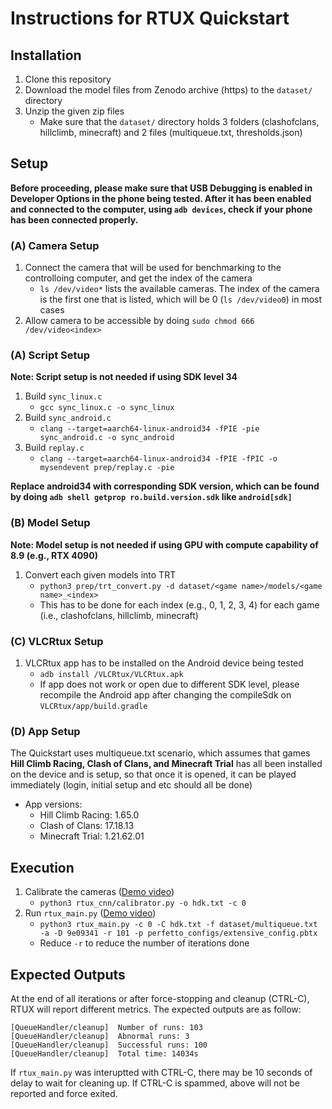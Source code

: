 # Instructions for RTUX Quickstart

## Installation

1. Clone this repository
2. Download the model files from Zenodo archive (https) to the `dataset/` directory
3. Unzip the given zip files
    - Make sure that the `dataset/` directory holds 3 folders (clashofclans, hillclimb, minecraft) and 2 files (multiqueue.txt, thresholds.json)

## Setup

**Before proceeding, please make sure that USB Debugging is enabled in Developer Options in the phone being tested. After it has been enabled and connected to the computer, using `adb devices`, check if your phone has been connected properly.**

### (A) Camera Setup
1. Connect the camera that will be used for benchmarking to the controlloing computer, and get the index of the camera
    - `ls /dev/video*` lists the available cameras. The index of the camera is the first one that is listed, which will be 0 (`ls /dev/video0`) in most cases
2. Allow camera to be accessible by doing `sudo chmod 666 /dev/video<index>`

### (A) Script Setup
**Note: Script setup is not needed if using SDK level 34**
1. Build `sync_linux.c`
    - `gcc sync_linux.c -o sync_linux`
2. Build `sync_android.c`
    - `clang --target=aarch64-linux-android34 -fPIE -pie sync_android.c -o sync_android`
3. Build `replay.c`
    - `clang --target=aarch64-linux-android34 -fPIE -fPIC -o mysendevent prep/replay.c -pie`

**Replace android34 with corresponding SDK version, which can be found by doing `adb shell getprop ro.build.version.sdk` like `android[sdk]`**

### (B) Model Setup
**Note: Model setup is not needed if using GPU with compute capability of 8.9 (e.g., RTX 4090)**
1. Convert each given models into TRT
    - `python3 prep/trt_convert.py -d dataset/<game name>/models/<game name>_<index>`
    - This has to be done for each index (e.g., 0, 1, 2, 3, 4) for each game (i.e., clashofclans, hillclimb, minecraft)

### (C) VLCRtux Setup
1. VLCRtux app has to be installed on the Android device being tested
    - `adb install /VLCRtux/VLCRtux.apk`
    - If app does not work or open due to different SDK level, please recompile the Android app after changing the compileSdk on `VLCRtux/app/build.gradle`

### (D) App Setup
The Quickstart uses multiqueue.txt scenario, which assumes that games **Hill Climb Racing, Clash of Clans, and Minecraft Trial** has all been installed on the device and is setup, so that once it is opened, it can be played immediately (login, initial setup and etc should all be done)

- App versions:
    - Hill Climb Racing: 1.65.0
    - Clash of Clans: 17.18.13
    - Minecraft Trial: 1.21.62.01
## Execution
1. Calibrate the cameras ([Demo video](https://youtu.be/R92eGvli7UE))
    - `python3 rtux_cnn/calibrator.py -o hdk.txt -c 0`
2. Run `rtux_main.py` ([Demo video](https://youtu.be/99ocM8-5nS0))
    - `python3 rtux_main.py -c 0 -C hdk.txt -f dataset/multiqueue.txt -a -D 9e09341 -r 101 -p perfetto_configs/extensive_config.pbtx`
    - Reduce `-r` to reduce the number of iterations done
## Expected Outputs
At the end of all iterations or after force-stopping and cleanup (CTRL-C), RTUX will report different metrics. The expected outputs are as follow:
```
[QueueHandler/cleanup]  Number of runs: 103
[QueueHandler/cleanup]  Abnormal runs: 3
[QueueHandler/cleanup]  Successful runs: 100
[QueueHandler/cleanup]  Total time: 14034s
```

If `rtux_main.py` was interuptted with CTRL-C, there may be 10 seconds of delay to wait for cleaning up. If CTRL-C is spammed, above will not be reported and force exited.
